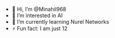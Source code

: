 - 👋 Hi, I’m @Minahil968
- 👀 I’m interested in AI
- 🌱 I’m currently learning Nurel Networks
- ⚡ Fun fact: I am just 12

<!---
Minahil968/Minahil968 is a ✨ special ✨ repository because its `README.md` (this file) appears on your GitHub profile.
You can click the Preview link to take a look at your changes.
--->
